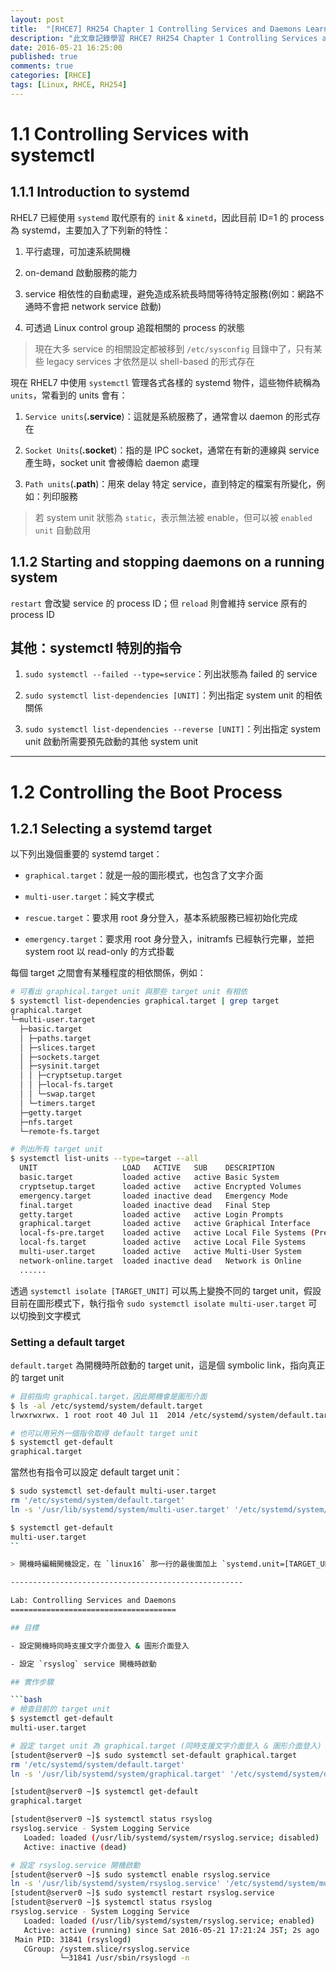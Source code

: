 ```yaml
---
layout: post
title:  "[RHCE7] RH254 Chapter 1 Controlling Services and Daemons Learning Notes"
description: "此文章記錄學習 RHCE7 RH254 Chapter 1 Controlling Services and Daemons Learning Notes 留下的內容"
date: 2016-05-21 16:25:00
published: true
comments: true
categories: [RHCE]
tags: [Linux, RHCE, RH254]
---
```


1.1 Controlling Services with systemctl
=======================================

## 1.1.1 Introduction to systemd

RHEL7 已經使用 `systemd` 取代原有的 `init` & `xinetd`，因此目前 ID=1 的 process 為 systemd，主要加入了下列新的特性：

1. 平行處理，可加速系統開機

2. on-demand 啟動服務的能力

3. service 相依性的自動處理，避免造成系統長時間等待特定服務(例如：網路不通時不會把 network service 啟動)

4. 可透過 Linux control group 追蹤相關的 process 的狀態

> 現在大多 service 的相關設定都被移到 `/etc/sysconfig` 目錄中了，只有某些 legacy services 才依然是以 shell-based 的形式存在

現在 RHEL7 中使用 `systemctl` 管理各式各樣的 systemd 物件，這些物件統稱為 `units`，常看到的 units 會有：

1. `Service units`(**.service**)：這就是系統服務了，通常會以 daemon 的形式存在

2. `Socket Units`(**.socket**)：指的是 IPC socket，通常在有新的連線與 service 產生時，socket unit 會被傳給 daemon 處理

3. `Path units`(**.path**)：用來 delay 特定 service，直到特定的檔案有所變化，例如：列印服務

> 若 system unit 狀態為 `static`，表示無法被 enable，但可以被 `enabled unit` 自動啟用


## 1.1.2 Starting and stopping daemons on a running system

`restart` 會改變 service 的 process ID；但 `reload` 則會維持 service 原有的 process ID


## 其他：systemctl 特別的指令

1. `sudo systemctl --failed --type=service`：列出狀態為 failed 的 service

2. `sudo systemctl list-dependencies [UNIT]`：列出指定 system unit 的相依關係

3. `sudo systemctl list-dependencies --reverse [UNIT]`：列出指定 system unit 啟動所需要預先啟動的其他 system unit

----------------------------------------------------

1.2 Controlling the Boot Process
================================

## 1.2.1 Selecting a systemd target

以下列出幾個重要的 systemd target：

- `graphical.target`：就是一般的圖形模式，也包含了文字介面

- `multi-user.target`：純文字模式

- `rescue.target`：要求用 root 身分登入，基本系統服務已經初始化完成

- `emergency.target`：要求用 root 身分登入，initramfs 已經執行完畢，並把 system root 以 read-only 的方式掛載

每個 target 之間會有某種程度的相依關係，例如：

```bash
# 可看出 graphical.target unit 與那些 target unit 有相依
$ systemctl list-dependencies graphical.target | grep target
graphical.target
└─multi-user.target
  ├─basic.target
  │ ├─paths.target
  │ ├─slices.target
  │ ├─sockets.target
  │ ├─sysinit.target
  │ │ ├─cryptsetup.target
  │ │ ├─local-fs.target
  │ │ └─swap.target
  │ └─timers.target
  ├─getty.target
  ├─nfs.target
  └─remote-fs.target

# 列出所有 target unit
$ systemctl list-units --type=target --all
  UNIT                   LOAD   ACTIVE   SUB    DESCRIPTION
  basic.target           loaded active   active Basic System
  cryptsetup.target      loaded active   active Encrypted Volumes
  emergency.target       loaded inactive dead   Emergency Mode
  final.target           loaded inactive dead   Final Step
  getty.target           loaded active   active Login Prompts
  graphical.target       loaded active   active Graphical Interface
  local-fs-pre.target    loaded active   active Local File Systems (Pre)
  local-fs.target        loaded active   active Local File Systems
  multi-user.target      loaded active   active Multi-User System
  network-online.target  loaded inactive dead   Network is Online
  ......
```

透過 `systemctl isolate [TARGET_UNIT]` 可以馬上變換不同的 target unit，假設目前在圖形模式下，執行指令 `sudo systemctl isolate multi-user.target` 可以切換到文字模式

### Setting a default target

`default.target` 為開機時所啟動的 target unit，這是個 symbolic link，指向真正的 target unit

```bash
# 目前指向 graphical.target，因此開機會是圖形介面
$ ls -al /etc/systemd/system/default.target
lrwxrwxrwx. 1 root root 40 Jul 11  2014 /etc/systemd/system/default.target -> /usr/lib/systemd/system/graphical.target

# 也可以用另外一個指令取得 default target unit
$ systemctl get-default
graphical.target
```

當然也有指令可以設定 default target unit：

```bash
$ sudo systemctl set-default multi-user.target
rm '/etc/systemd/system/default.target'
ln -s '/usr/lib/systemd/system/multi-user.target' '/etc/systemd/system/default.target'

$ systemctl get-default
multi-user.target
``

> 開機時編輯開機設定，在 `linux16` 那一行的最後面加上 `systemd.unit=[TARGET_UNIT]` 也可以直接進入所指定的 target unit

----------------------------------------------------

Lab: Controlling Services and Daemons
=====================================

## 目標

- 設定開機時同時支援文字介面登入 & 圖形介面登入

- 設定 `rsyslog` service 開機時啟動

## 實作步驟

```bash
# 檢查目前的 target unit
$ systemctl get-default
multi-user.target

# 設定 target unit 為 graphical.target (同時支援文字介面登入 & 圖形介面登入)
[student@server0 ~]$ sudo systemctl set-default graphical.target
rm '/etc/systemd/system/default.target'
ln -s '/usr/lib/systemd/system/graphical.target' '/etc/systemd/system/default.target'

[student@server0 ~]$ systemctl get-default
graphical.target

[student@server0 ~]$ systemctl status rsyslog
rsyslog.service - System Logging Service
   Loaded: loaded (/usr/lib/systemd/system/rsyslog.service; disabled)
   Active: inactive (dead)

# 設定 rsyslog.service 開機啟動
[student@server0 ~]$ sudo systemctl enable rsyslog.service
ln -s '/usr/lib/systemd/system/rsyslog.service' '/etc/systemd/system/multi-user.target.wants/rsyslog.service'
[student@server0 ~]$ sudo systemctl restart rsyslog.service
[student@server0 ~]$ systemctl status rsyslog
rsyslog.service - System Logging Service
   Loaded: loaded (/usr/lib/systemd/system/rsyslog.service; enabled)
   Active: active (running) since Sat 2016-05-21 17:21:24 JST; 2s ago
 Main PID: 31841 (rsyslogd)
   CGroup: /system.slice/rsyslog.service
           └─31841 /usr/sbin/rsyslogd -n
```
